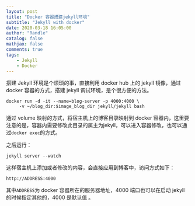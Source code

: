 ```yaml
---
layout: post
title: "Docker 容器搭建jekyll环境"
subtitle: "Jekyll with docker"
date: 2020-03-18 16:05:00
author: "Randle"
catalog: false
mathjax: false
comments: true
tags:
    - Jekyll
    - Docker
---
```


搭建 Jekyll 环境是个烦琐的事，直接利用 docker hub 上的 jekyll 镜像，通过 docker 容器的方式，搭建 jekyll 调试环境，是个很方便的方法。

```shell
docker run -d -it --name=blog-server -p 4000:4000 \
     -v ~/blog_dir:$image_blog_dir jekyll/jekyll bash
```

通过 volume 映射的方式，将宿主机上的博客目录映射到 docker 容器内，这里要注意的是，容器内需要修改此目录的属主为jekyll，可以进入容器修改，也可以通过`docker exec`的方式。

之后运行：

```shell
jekyll server --watch
```

这样宿主机上添加或者修改的内容，会直接应用到博客中，访问方式如下：

```
http://ADDRESS:4000
```

其中`ADDRESS`为 docker 容器所在的服务器地址，4000 端口也可以在启动 jekyll 的时候指定其他的，4000 是默认值 。
